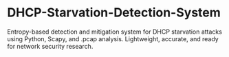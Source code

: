 # DHCP-Starvation-Detection-System
Entropy-based detection and mitigation system for DHCP starvation attacks using Python, Scapy, and .pcap analysis. Lightweight, accurate, and ready for network security research.
